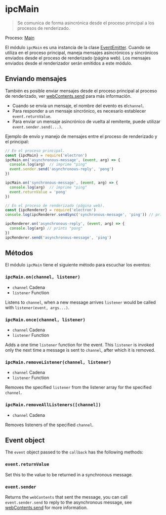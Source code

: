 # ipcMain

> Se comunica de forma asincrónica desde el proceso principal a los procesos de renderizado.

Proceso: [Main](../glossary.md#main-process)

El módulo `ipcMain` es una instancia de la clase [EventEmitter](https://nodejs.org/api/events.html#events_class_eventemitter). Cuando se utiliza en el proceso principal, maneja mensajes asincrónicos y sincrónicos enviados desde el proceso de renderizado (página web). Los mensajes enviados desde el renderizador serán emitidos a este módulo.

## Enviando mensajes

También es posible enviar mensajes desde el proceso principal al proceso de renderizado, ver [webContents.send](web-contents.md#webcontentssendchannel-arg1-arg2-) para más información.

* Cuando se envía un mensaje, el nombre del evento es el`channel`.
* Para responder a un mensaje sincrónico, es necesario establecer `event.returnValue`.
* Para enviar un mensaje asincrónico de vuelta al remitente, puede utilizar `event.sender.send(...)`.

Ejemplo de envío y manejo de mensajes entre el proceso de renderizado y el principal:

```javascript
// En el proceso principal.
const {ipcMain} = require('electron')
ipcMain.on('asynchronous-message', (event, arg) => {
  console.log(arg)  // imprime "ping"
  event.sender.send('asynchronous-reply', 'pong')
})

ipcMain.on('synchronous-message', (event, arg) => {
  console.log(arg)  // imprime "ping"
  event.returnValue = 'pong'
})
```

```javascript
// En el proceso de renderizado (página web).
const {ipcRenderer} = require('electron')
console.log(ipcRenderer.sendSync('synchronous-message', 'ping')) // prints "pong"

ipcRenderer.on('asynchronous-reply', (event, arg) => {
  console.log(arg) // prints "pong"
})
ipcRenderer.send('asynchronous-message', 'ping')
```

## Métodos

El módulo `ipcMain` tiene el siguiente método para escuchar los eventos:

### `ipcMain.on(channel, listener)`

* `channel` Cadena
* `listener` Function

Listens to `channel`, when a new message arrives `listener` would be called with `listener(event, args...)`.

### `ipcMain.once(channel, listener)`

* `channel` Cadena
* `listener` Function

Adds a one time `listener` function for the event. This `listener` is invoked only the next time a message is sent to `channel`, after which it is removed.

### `ipcMain.removeListener(channel, listener)`

* `channel` Cadena
* `listener` Function

Removes the specified `listener` from the listener array for the specified `channel`.

### `ipcMain.removeAllListeners([channel])`

* `channel` Cadena

Removes listeners of the specified `channel`.

## Event object

The `event` object passed to the `callback` has the following methods:

### `event.returnValue`

Set this to the value to be returned in a synchronous message.

### `event.sender`

Returns the `webContents` that sent the message, you can call `event.sender.send` to reply to the asynchronous message, see [webContents.send](web-contents.md#webcontentssendchannel-arg1-arg2-) for more information.